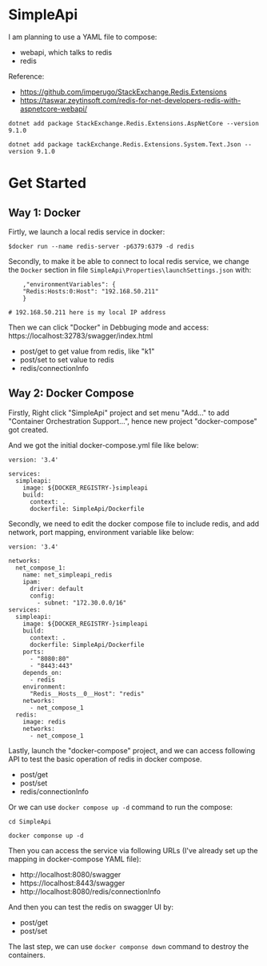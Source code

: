 # SimpleApi

I am planning to use a YAML file to compose:
* webapi, which talks to redis
* redis

Reference: 
* https://github.com/imperugo/StackExchange.Redis.Extensions
* https://taswar.zeytinsoft.com/redis-for-net-developers-redis-with-aspnetcore-webapi/

```
dotnet add package StackExchange.Redis.Extensions.AspNetCore --version 9.1.0

dotnet add package tackExchange.Redis.Extensions.System.Text.Json --version 9.1.0
```

# Get Started
## Way 1: Docker
Firtly, we launch a local redis service in docker:
```
$docker run --name redis-server -p6379:6379 -d redis
```

Secondly, to make it be able to connect to local redis service, we change the `Docker` section in file `SimpleApi\Properties\launchSettings.json` with:
```
    ,"environmentVariables": {
    "Redis:Hosts:0:Host": "192.168.50.211"   
    }

# 192.168.50.211 here is my local IP address
```

Then we can click "Docker" in Debbuging mode and access: https://localhost:32783/swagger/index.html
* post/get  to get value from redis, like "k1"
* post/set  to set value to redis
* redis/connectionInfo

## Way 2: Docker Compose
Firstly, Right click "SimpleApi" project and set menu "Add..." to add "Container Orchestration Support...", hence new project "docker-compose" got created.

And we got the initial docker-compose.yml file like below:
```
version: '3.4'

services:
  simpleapi:
    image: ${DOCKER_REGISTRY-}simpleapi
    build:
      context: .
      dockerfile: SimpleApi/Dockerfile
```

Secondly, we need to edit the docker compose file to include redis, and add network, port mapping, environment variable like below:
```
version: '3.4'

networks:
  net_compose_1:
    name: net_simpleapi_redis
    ipam:
      driver: default
      config:
        - subnet: "172.30.0.0/16"
services:
  simpleapi:
    image: ${DOCKER_REGISTRY-}simpleapi
    build:
      context: .
      dockerfile: SimpleApi/Dockerfile
    ports:
      - "8080:80"
      - "8443:443"
    depends_on:
      - redis
    environment:
      "Redis__Hosts__0__Host": "redis"
    networks:
      - net_compose_1
  redis:
    image: redis
    networks:
      - net_compose_1
```

Lastly, launch the "docker-compose" project, and we can access following API to test the basic operation of redis in docker compose.
* post/get
* post/set
* redis/connectionInfo

Or we can use `docker compose up -d` command to run the compose:
```
cd SimpleApi

docker componse up -d
```
Then you can access the service via following URLs (I've already set up the mapping in docker-compose YAML file):
* http://localhost:8080/swagger
* https://localhost:8443/swagger
* http://localhost:8080/redis/connectionInfo

And then you can test the redis on swagger UI by:
* post/get
* post/set

The last step, we can use `docker componse down` command to destroy the containers.
